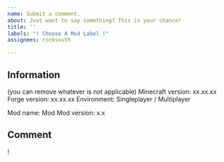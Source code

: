 ```yaml
---
name: Submit a comment.
about: Just want to say something? This is your chance!
title: ''
labels: "! Choose A Mod Label !"
assignees: ricksouth

---
```


## **Information**
(you can remove whatever is not applicable)
Minecraft version: xx.xx.xx
Forge version: xx.xx.xx
Environment: Singleplayer / Multiplayer

Mod name: Mod
Mod version: x.x


## **Comment**
!
